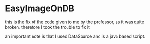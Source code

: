 # EasyImageOnDB
this is the fix of the code given to me by the professor, as it was quite broken, therefore I took the trouble to fix it

an important note is that I used DataSource and is a java based script.
